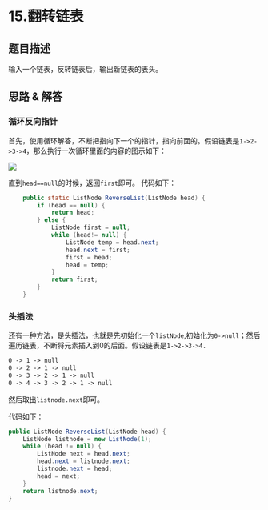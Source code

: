 # 15.翻转链表
## 题目描述
输入一个链表，反转链表后，输出新链表的表头。

## 思路 & 解答
### 循环反向指针
首先，使用循环解答，不断把指向下一个的指针，指向前面的。假设链表是`1->2->3->4`，那么执行一次循环里面的内容的图示如下：

![](https://imgconvert.csdnimg.cn/aHR0cHM6Ly9tYXJrZG93bnBpY3R1cmUub3NzLWNuLXFpbmdkYW8uYWxpeXVuY3MuY29tLzIwMjAwNzEzMjIwNTQ4LnBuZw?x-oss-process=image/format,png)

直到`head==null`的时候，返回`first`即可。
代码如下：
```java
    public static ListNode ReverseList(ListNode head) {
        if (head == null) {
            return head;
        } else {
            ListNode first = null;
            while (head!= null) {
                ListNode temp = head.next;
                head.next = first;
                first = head;
                head = temp;
            }
            return first;
        }
    }
```

### 头插法
还有一种方法，是头插法，也就是先初始化一个`listNode`,初始化为`0->null`；然后遍历链表，不断将元素插入到0的后面。假设链表是`1->2->3->4.`
```txt
0 -> 1 -> null
0 -> 2 -> 1 -> null
0 -> 3 -> 2 -> 1 -> null
0 -> 4 -> 3 -> 2 -> 1 -> null
```
然后取出`listnode.next`即可。

代码如下：
```java
public ListNode ReverseList(ListNode head) {
    ListNode listnode = new ListNode(1);
    while (head != null) {
        ListNode next = head.next;
        head.next = listnode.next;
        listnode.next = head;
        head = next;
    }
    return listnode.next;
}
```

